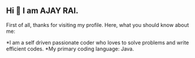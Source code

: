 ## Hi 👋 I am AJAY RAI.
First of all, thanks for visiting my profile. Here, what you should know about me:

*I am a self driven passionate coder who loves to solve problems and write efficient codes.
*My primary coding language: Java.


